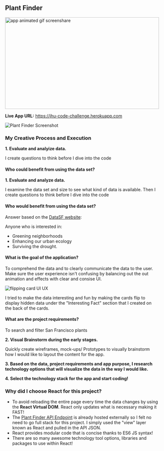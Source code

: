 
## Plant Finder

<img src="http://g.recordit.co/ryE7VFSqdE.gif" alt="app animated gif screenshare" width="100%" height="300px" />

<strong>Live App URL:</strong> <a href="https://jhu-code-challenge.herokuapp.com" target="_blank">https://jhu-code-challenge.herokuapp.com</a>


<img src="https://i.imgur.com/QH6tjIm.jpg" alt="Plant Finder Screenshot" />

<h3>My Creative Process and Execution</h3>

<strong>1. Evaluate and analyize data.</strong>

<p>I create questions to think before I dive into the code</p>

<h4>Who could benefit from using the data set?</h4>
<strong>1. Evaluate and analyze data.</strong>

<p>I examine the data set and size to see what kind of data is available. Then I create questions to think before I dive into the code</p>

<h4>Who would benefit from using the data set?</h4>

Answer based on the <a href="https://data.sfgov.org/Energy-and-Environment/San-Francisco-Plant-Finder-Data/vmnk-skih" target="_blank">DataSF website</a>: 

Anyone who is interested in:
- Greening neighborhoods 
- Enhancing our urban ecology
- Surviving the drought.


<h4>What is the goal of the application?</h4>

<p>To comprehend the data and to clearly communicate the data to the user. Make sure the user experience isn't confusing by balancing out the out animation and effects with clear and consise UI.</p>

<img src="https://i.imgur.com/MedgDAM.png" alt="flipping card UI UX" />
                                                                   
<p>I tried to make the data interesting and fun by making the cards flip to display hidden data under the "Interesting Fact" section that I created on the back of the cards.
  
<h4>What are the project requirements?</h4>

To search and filter San Francisco plants


<strong>2. Visual Brainstorm during the early stages.</strong>

<p>Quickly create wireframes, mock-ups/ Prototypes to visually brainstorm how I would like to layout the content for the app.</p>

<strong>3. Based on the data, project requirements and app purpose, I research technology options that will visualize the data in the way I would like.</strong>

<strong>4. Select the technology stack for the app and start coding!</strong>

<h3>Why did I choose React for this project?</h3>

<ul>

<li>To avoid reloading the entire page every time the data changes by using the <strong>React Virtual DOM</strong>. React only updates what is necessary making it FAST!</li>

<li>The <a href="https://data.sfgov.org/resource/">Plant Finder API Endpoint</a> is already hosted externally so I felt no need to go full stack for this project. I simply used the "view" layer known as React and pulled in the API JSON.</li>

<li>React provides modular code that is concise thanks to ES6 JS syntax!</li>

<li>There are so many awesome technology tool options, libraries and packages to use within React!</li>

</ul>


